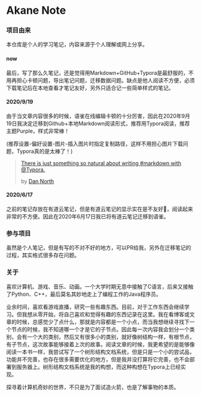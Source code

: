 # Akane Note


### 项目由来

本仓库是个人的学习笔记，内容来源于个人理解或网上分享。



#### now

最后，写了那么久笔记，还是觉得用Markdown+GitHub+Typora是最舒服的，不用再担心卡顿问题，导出笔记问题，迁移数据问题。缺点是他人阅读不方便，必须下载笔记后在本地查看才笔记友好，另外只适合记一些简单样式的笔记。

#### 2020/9/19

由于当文章内容很多的时候，语雀在线编辑卡顿的十分厉害，因此在2020年9月19日我决定迁移到Github+本地Markdown阅读形式，推荐用Typora阅读，推荐主题Purple，样式非常棒！

(推荐设置-偏好设置-图片-插入图片时指定复制路径，这样不用担心图片下载问题，Typora真的是太棒了！)

> [There is just something so natural about writing #markdown with @Typora.](https://twitter.com/tastapod/status/739121949104844800)
>
>  by [Dan North](https://twitter.com/tastapod)

#### 2020/6/17

之前的笔记存放在有道云笔记，但是有道云笔记的显示实在是不友好🤮，阅读起来非常的不方便。因此在2020年6月17日我已将有道云笔记迁移到语雀。

### 参与项目 

虽然是个人笔记，但是有写的不对不好的地方，可以PR给我，另外在迁移笔记的过程，其实格式很多存在问题。



### 关于

喜欢计算机、游戏、音乐、动画。一个大学时期无意中接触了C语言，后来又接触了Python、C++，最后莫名其妙地走上了编程工作的Java程序员。

业余时间，喜欢看游戏直播，研究一些有趣东西。目前，对于工作东西会继续学习。但我想从零开始，将自己喜欢和觉得有趣的东西记录在这里。我在看博客或文章的时候，总感觉少了点什么，那就是内容都是一个小点，而当我想继续寻找下一个节点的时候，我不知道哪一个才是它的子节点。因此每一次内容我会划分一个类别，会有一个大的类别，然后又有很多小的类别，就好像树结构一样，有根节点，有子节点，这次故事能够接着上次的故事。阅读文章的时候，我更希望的是能够像阅读一本书一样，我尝试写了一个树形结构文档系统，但是只是一个小的尝试品，功能并不完善，也存在很多需要优化的地方，但是我并没打算将它完善，也不会部署到服务器上。树形结构文档系统是我的构想，而这种构想在Typora上已经实现。



探寻着计算机奇妙的世界，不只是为了面试造火箭，也是了解事物的本质。









